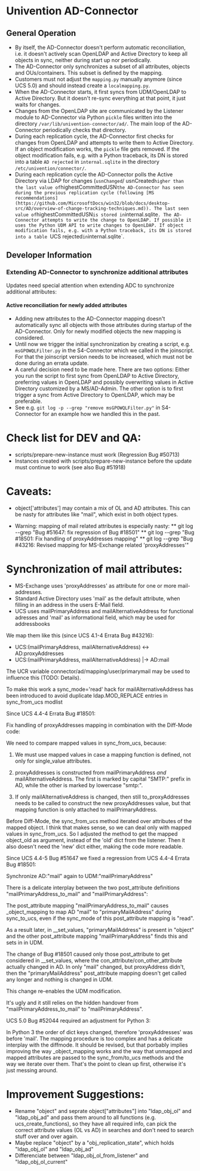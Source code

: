 # Univention AD-Connector

## General Operation

* By itself, the AD-Connector doesn't perform automatic reconciliation, i.e. it doesn't actively scan OpenLDAP
  and Active Directory to keep all objects in sync, neither during start up nor periodically.
* The AD-Connector only synchronizes a subset of all attributes, objects and OUs/containers. This subset is
  defined by the mapping.
* Customers must not adjust the `mapping.py` manually anymore (since UCS 5.0) and should instead create a `localmapping.py`.
* When the AD-Connector starts, it first syncs from UDM/OpenLDAP to Active Directory. But it doesn't re-sync everything
  at that point, it just waits for changes.
* Changes from the OpenLDAP site are communicated by the Listener module to AD-Connector via Python `pickle` files
  written into the directory `/var/lib/univention-connector/ad/`. The main loop of the AD-Connector periodically
  checks that directory.
* During each replication cycle, the AD-Connector first checks for changes from OpenLDAP and attempts to write them to
  Active Directory. If an object modification works, the `pickle` file gets removed. If the object modification fails,
  e.g. with a Python traceback, its DN is stored into a table `AD rejected` in `internal.sqlite` in the directory
  `/etc/univention/connector/`.
* During each replication cycle the AD-Connector polls the Active Directory via LDAP for changes (`usnChanged`/
  usnCreated` higher than the last value of `highestCommittedUSN` the AD-Connector has seen during the previous
  replication cycle (following [MS recommendations](https://github.com/MicrosoftDocs/win32/blob/docs/desktop-src/AD/overview-of-change-tracking-techniques.md)).
  The last seen value of `highestCommittedUSN` is stored in `internal.sqlite`. The AD-Connector attempts to write
  the change to OpenLDAP. If possible it uses the Python UDM API to write changes to OpenLDAP. If object modification
  fails, e.g. with a Python traceback, its DN is stored into a table `UCS rejected` in `internal.sqlite`.

## Developer Information

### Extending AD-Connector to synchronize additional attributes

Updates need special attention when extending ADC to synchronize additional attributes:

#### Active reconciliation for newly added attributes

* Adding new attributes to the AD-Connector mapping doesn't automatically sync all objects with those attributes
  during startup of the AD-Connector. Only for newly modified objects the new mapping is considered.
* Until now we trigger the initial synchronization by creating a script, e.g. `msGPOWQLFilter.py` in the S4-Connector
  which we called in the joinscript. For that the joinscript version needs to be increased, which must not be done
  during an errata update.
* A careful decision need to be made here. There are two options: Either you run the script to first sync from
  OpenLDAP to Active Directory, preferring values in OpenLDAP and possibly overwriting values in Active Directory
  customized by a MS/AD-Admin. The other option is to first trigger a sync from Active Directory to OpenLDAP,
  which may be preferable.
* See e.g. `git log -p --grep "remove msGPOWQLFilter.py"` in S4-Connector for an example how we handled this in the
  past.

Check list for DEV and QA:
==========================
* scripts/prepare-new-instance must work (Regression Bug #50713)
* Instances created with scripts/prepare-new-instance before the
  update must continue to work (see also Bug #51918)

Caveats:
========
* object['attributes'] may contain a mix of OL and AD attributes.
  This can be nasty for attributes like "mail", which exist
  in both object types.

* Warning: mapping of mail related attributes is especially nasty:
** git log --grep "Bug #51647: fix regression of Bug #18501"
** git log --grep "Bug #18501: Fix handling of proxyAddresses mapping"
** git log --grep "Bug #43216: Revised mapping for MS-Exchange related 'proxyAddresses'"

Synchronization of mail attributes:
===================================

* MS-Exchange uses 'proxyAddresses' as attribute for one or more mail-addresses.
* Standard Active Directory uses 'mail' as the default attribute, when filling in an address in the users E-Mail field.
* UCS uses mailPrimaryAddress and mailAlternativeAddress for functional adresses and 'mail' as informational field,
  which may be used for addressbooks

We map them like this (since UCS 4.1-4 Errata Bug #43216):

* UCS:(mailPrimaryAddress, mailAlternativeAddress) <-> AD:proxyAddresses
* UCS:(mailPrimaryAddress, mailAlternativeAddress) |-> AD:mail

The UCR variable connector/ad/mapping/user/primarymail may be used to influence this (TODO: Details).

To make this work a sync_mode='read' hack for mailAlternativeAddress has been introduced
to avoid duplicate ldap.MOD_REPLACE entries in sync_from_ucs modlist


Since UCS 4.4-4 Errata Bug #18501:

  Fix handling of proxyAddresses mapping in combination with the Diff-Mode code:

  We need to compare mapped values in sync_from_ucs, because:

  1. We must use mapped values in case a mapping function is defined,
     not only for single_value attributes.

  2. proxyAddresses is constructed from mailPrimaryAddress *and*
     mailAlternativeAddress. The first is marked by capital "SMTP:"
     prefix in AD, while the other is marked by lowercase "smtp:".

  3. If only mailAlternativeAddress is changed, then still to_proxyAddresses
     needs to be called to construct the new proxyAddresses value, but
     that mapping function is only attached to mailPrimaryAddress.

  Before Diff-Mode, the sync_from_ucs method iterated over attributes
  of the mapped object. I think that makes sense, so we can deal only
  with mapped values in sync_from_ucs. So I adjusted the method
  to get the mapped object_old as argument, instead of the 'old' dict
  from the listener. Then it also doesn't need the 'new' dict either,
  making the code more readable.


Since UCS 4.4-5 Bug #51647 we fixed a regression from UCS 4.4-4 Errata Bug #18501:

  Synchronize AD:"mail" again to UDM:"mailPrimaryAddress"

  There is a delicate interplay between the two post_attribute definitions
  "mailPrimaryAddress_to_mail" and  "mailPrimaryAddress":

  The post_attribute mapping "mailPrimaryAddress_to_mail"
  causes _object_mapping to map AD "mail" to "primaryMailAddress"
  during sync_to_ucs, even if the sync_mode of this post_attribute
  mapping is "read".

  As a result later, in __set_values, "primaryMailAddress" is present
  in "object" and the other post_attribute mapping "mailPrimaryAddress"
  finds this and sets in in UDM.

  The change of Bug #18501 caused only those post_attribute to get
  considered in __set_values, where the con_attribute/con_other_attribute
  actually changed in AD. In only "mail" changed, but proxyAddress didn't,
  then the "primaryMailAddress" post_attribute mapping doesn't get
  called any longer and nothing is changed in UDM.

  This change re-enables the UDM modification.

  It's ugly and it still relies on the hidden handover from "mailPrimaryAddress_to_mail" to "mailPrimaryAddress".


UCS 5.0 Bug #52044 required an adjustment for Python 3:

  In Python 3 the order of dict keys changed, therefore 'proxyAddresses' was before 'mail'.
  The mapping procedure is too complex and has a delicate interplay with the diffmode.
  It should be revised, but that porbably implies improving the way _object_mapping works and
  the way that unmapped and mapped attributes are passed to the sync_from/to_ucs methods
  and the way we iterate over them. That's the point to clean up first, otherwise it's
  just messing around.

Improvement Suggestions:
========================
* Rename "object" and seprate object["attributes"] into "ldap_obj_ol" and "ldap_obj_ad"
  and pass them around to all functions (e.g. ucs_create_functions),
  so they have all required info, can pick the correct attribute values (OL vs AD) in searches
  and don't need to search stuff over and over again.
* Maybe replace "object" by a "obj_replication_state", which holds "ldap_obj_ol" and "ldap_obj_ad"
* Differenciate between "ldap_obj_ol_from_listener" and "ldap_obj_ol_current"
